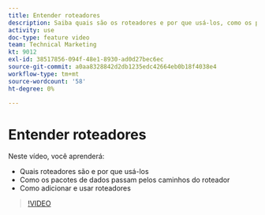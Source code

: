 ```yaml
---
title: Entender roteadores
description: Saiba quais são os roteadores e por que usá-los, como os pacotes de dados passam pelos caminhos do roteador e como adicionar e usar roteadores, tudo em [!DNL Adobe Workfront Fusion].
activity: use
doc-type: feature video
team: Technical Marketing
kt: 9012
exl-id: 38517856-094f-48e1-8930-ad0d27bec6ec
source-git-commit: a0aa8328842d2db1235edc42664eb0b18f4038e4
workflow-type: tm+mt
source-wordcount: '58'
ht-degree: 0%

---
```


# Entender roteadores

Neste vídeo, você aprenderá:

* Quais roteadores são e por que usá-los
* Como os pacotes de dados passam pelos caminhos do roteador
* Como adicionar e usar roteadores

>[!VIDEO](https://video.tv.adobe.com/v/335271/?quality=12)

